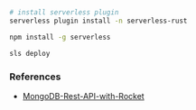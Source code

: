 
## 
```bash
# install serverless plugin
serverless plugin install -n serverless-rust

npm install -g serverless

sls deploy
```



### References
- [MongoDB-Rest-API-with-Rocket](https://github.com/SamuelMauricioL/rust_api_crud_mongodb)